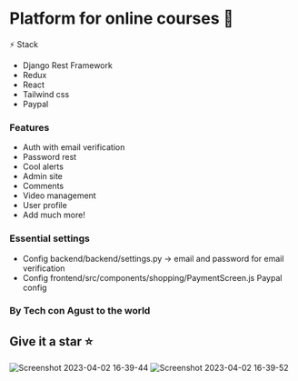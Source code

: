 # Platform for online courses :book:

⚡  Stack
- Django Rest Framework
- Redux
- React
- Tailwind css
- Paypal

### Features
- Auth with email verification
- Password rest 
- Cool alerts
- Admin site
- Comments
- Video management
- User profile 
- Add much more!


### Essential settings
- Config backend/backend/settings.py -> email and password for email verification
- Config frontend/src/components/shopping/PaymentScreen.js Paypal config


### By Tech con Agust to the world 

## Give it a star ⭐

![Screenshot 2023-04-02 16-39-44](https://user-images.githubusercontent.com/110266171/229375301-371a9cbc-ae83-4809-8230-9e9253741f7f.png)
![Screenshot 2023-04-02 16-39-52](https://user-images.githubusercontent.com/110266171/229375304-3f3b6bf6-c5cd-44ae-9a1d-6e9f5ca56352.png)
